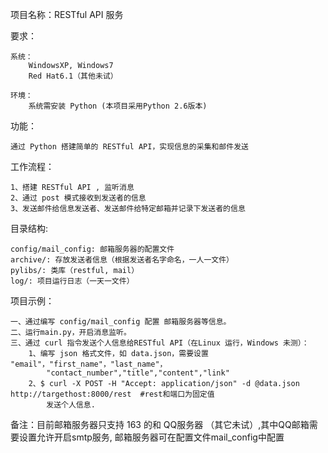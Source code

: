 项目名称：RESTful API 服务


要求：

    系统：
        WindowsXP, Windows7
        Red Hat6.1（其他未试）

    环境：
        系统需安装 Python (本项目采用Python 2.6版本)

功能：

    通过 Python 搭建简单的 RESTful API，实现信息的采集和邮件发送

工作流程：

    1、搭建 RESTful API , 监听消息
    2、通过 post 模式接收到发送者的信息
    3、发送邮件给信息发送者、发送邮件给特定邮箱并记录下发送者的信息

目录结构:

    config/mail_config: 邮箱服务器的配置文件
    archive/: 存放发送者信息（根据发送者名字命名，一人一文件）
    pylibs/: 类库（restful, mail）
    log/: 项目运行日志（一天一文件）

项目示例：

    一、通过编写 config/mail_config 配置 邮箱服务器等信息。
    二、运行main.py，开启消息监听。
    三、通过 curl 指令发送个人信息给RESTful API（在Linux 运行，Windows 未测）：
        1、编写 json 格式文件，如 data.json，需要设置 "email"，"first_name"，"last_name"，
            "contact_number","title","content","link"
        2、$ curl -X POST -H "Accept: application/json" -d @data.json http://targethost:8000/rest  #rest和端口为固定值
            发送个人信息.

备注：目前邮箱服务器只支持 163 的和 QQ服务器 （其它未试）,其中QQ邮箱需要设置允许开启smtp服务,
      邮箱服务器可在配置文件mail_config中配置
